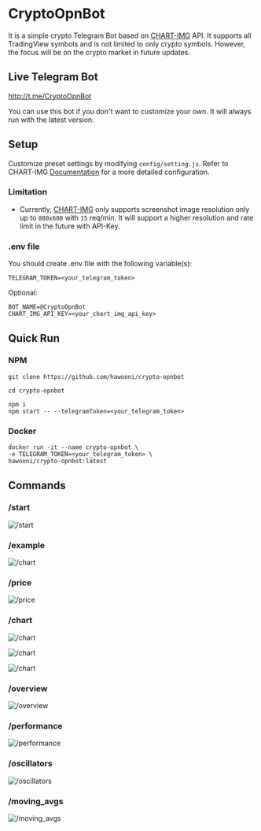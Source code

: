 # CryptoOpnBot

It is a simple crypto Telegram Bot based on [CHART-IMG](https://chart-img.com) API. It supports all TradingView symbols and is not limited to only crypto symbols. However, the focus will be on the crypto market in future updates.

## Live Telegram Bot

http://t.me/CryptoOpnBot

You can use this bot if you don't want to customize your own. It will always run with the latest version.

## Setup

Customize preset settings by modifying `config/setting.js`. Refer to CHART-IMG [Documentation](https://doc.chart-img.com) for a more detailed configuration.

### Limitation

- Currently, [CHART-IMG](https://doc.chart-img.com) only supports screenshot image resolution only up to `800x600` with `15` req/min. It will support a higher resolution and rate limit in the future with API-Key.

### .env file

You should create .env file with the following variable(s):

```
TELEGRAM_TOKEN=<your_telegram_token>
```

Optional:

```
BOT_NAME=@CryptoOpnBot
CHART_IMG_API_KEY=<your_chart_img_api_key>
```

## Quick Run

### NPM

```
git clone https://github.com/hawooni/crypto-opnbot

cd crypto-opnbot

npm i
npm start -- --telegramToken=<your_telegram_token>
```

### Docker

```
docker run -it --name crypto-opnbot \
-e TELEGRAM_TOKEN=<your_telegram_token> \
hawooni/crypto-opnbot:latest
```

## Commands

### /start

![/start](doc/image/start.png?raw=true)

### /example

![/chart](doc/image/example.png?raw=true)

### /price

![/price](doc/image/price.png?raw=true)

### /chart

![/chart](doc/image/chart.png?raw=true)

![/chart](doc/image/chart-interval.png?raw=true)

![/chart](doc/image/chart-indicator.png?raw=true)

### /overview

![/overview](doc/image/overview.png?raw=true)

### /performance

![/performance](doc/image/performance.png?raw=true)

### /oscillators

![/oscillators](doc/image/oscillators.png?raw=true)

### /moving_avgs

![/moving_avgs](doc/image/moving_avgs.png?raw=true)
